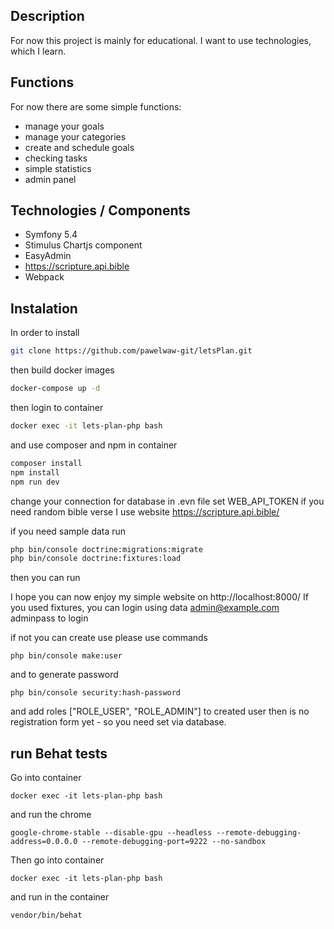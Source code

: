 Description
------------

For now this project is mainly for educational.
I want to use technologies, which I learn.

Functions
----------------

For now there are some simple functions:
- manage your goals
- manage your categories
- create and schedule goals
- checking tasks
- simple statistics
- admin panel

Technologies / Components
----------------
- Symfony 5.4
- Stimulus Chartjs component
- EasyAdmin
- https://scripture.api.bible
- Webpack


Instalation
----------------

In order to install

```sh
git clone https://github.com/pawelwaw-git/letsPlan.git
```

then build docker images

```sh
docker-compose up -d
```

then login to container
```sh
docker exec -it lets-plan-php bash
```

and use composer and npm in container

```sh
composer install 
npm install
npm run dev
```

change your connection for database in .evn file
set WEB_API_TOKEN if you need random bible verse
I use website https://scripture.api.bible/


if you need sample data run 

```sh
php bin/console doctrine:migrations:migrate
php bin/console doctrine:fixtures:load
```

then you can run 

I hope you can now enjoy my simple website on http://localhost:8000/
If you used fixtures, you can login using data 
admin@example.com
adminpass to login

if not you can create use 
please use commands 

```
php bin/console make:user
```

and to generate password

```
php bin/console security:hash-password
```

and add roles ["ROLE_USER", "ROLE_ADMIN"] to created user
then is no registration form yet - so you need set via database.

## run Behat tests

Go into container

```
docker exec -it lets-plan-php bash
```

and run the chrome
```
google-chrome-stable --disable-gpu --headless --remote-debugging-address=0.0.0.0 --remote-debugging-port=9222 --no-sandbox
```

Then go into container

```
docker exec -it lets-plan-php bash
```

and run in the container
```
vendor/bin/behat
```
